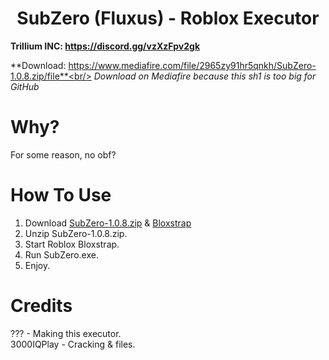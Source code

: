 <h1 align="center">SubZero (Fluxus) - Roblox Executor</h1>

**Trillium INC: https://discord.gg/vzXzFpv2gk**

**Download: https://www.mediafire.com/file/2965zy91hr5qnkh/SubZero-1.0.8.zip/file**<br/> 
*Download on Mediafire because this sh1 is too big for GitHub*

# Why?

For some reason, no obf?

# How To Use
1. Download [SubZero-1.0.8.zip](https://www.mediafire.com/file/2965zy91hr5qnkh/SubZero-1.0.8.zip/file) & [Bloxstrap](https://github.com/bloxstraplabs/bloxstrap)
2. Unzip SubZero-1.0.8.zip.
3. Start Roblox Bloxstrap.
4. Run SubZero.exe.
5. Enjoy.

# Credits
??? - Making this executor. </br>
3000IQPlay - Cracking & files. </br>

